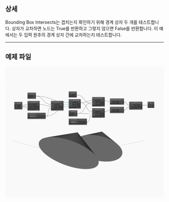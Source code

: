 ## 상세
Bounding Box Intersects는 겹치는지 확인하기 위해 경계 상자 두 개를 테스트합니다. 상자가 교차하면 노드는 True를 반환하고 그렇지 않으면 False를 반환합니다. 이 예에서는 두 입력 원추의 경계 상자 간에 교차하는지 테스트합니다.
___
## 예제 파일

![Intersects](./Autodesk.DesignScript.Geometry.BoundingBox.Intersects_img.jpg)

